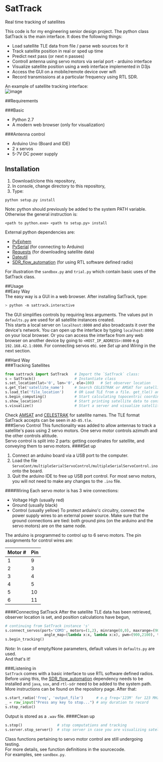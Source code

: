 # SatTrack
Real time tracking of satellites

This code is for my engineering senior design project. The python class SatTrack is the main interface. It does the following things:
* Load satellite TLE data from file / parse web sources for it
* Track satellite position in real or sped up time
* Predict next pass (or next n passes)
* Controll antenna using servo motors via serial port - arduino interface
* Visualize satellite position using a web interface implemented in D3js
* Access the GUI on a mobile/remote device over wifi
* Record transmissions at a particular frequency using RTL SDR.

An example of satellite tracking interface:  
![image](https://github.com/hazrmard/SatTrack/raw/interface_cleanup/demo.gif)

##Requirements

###Basic
* Python 2.7
* A modern web browser (only for visualization)  

###Antenna control
* Arduino Uno (Board and IDE)
* 2 x servos
* 5-7V DC power supply

## Installation
1. Download/clone this repository,
2. In console, change directory to this repository,
3. Type:
```
python setup.py install
```
Note: python should previously be added to the system PATH variable. Otherwise the general instruction is:
```
<path to python.exe> <path to setup.py> install
```

External python dependencies are:
* [PyEphem](https://pypi.python.org/pypi/pyephem/)
* [PySerial](https://pypi.python.org/pypi/pyserial) (for connecting to Arduino)
* [Requests](https://pypi.python.org/pypi/requests) (for downloading satellite data)
* [Dateutil](https://pypi.python.org/pypi/python-dateutil)
* [SDR_flow_automation](https://github.com/hazrmard/SDR_flow_automation) (for using RTL software defined radio)

For illustration the `sandbox.py` and `trial.py` which contain basic uses of the SatTrack class.

##Usage  
##Easy Way  
The easy way is a GUI in a web browser. After installing SatTrack, type:
```bash
> python -m sattrack.interactive
```  
The GUI simplifies controls by requiring less arguments. The values put in `defaults.py` are used for all satellite instances created.  
This starts a local server on `localhost:8000` and also broadcasts it over the device's network. You can open up the interface by typing `localhost:8000` on your local browser. Or you can access the interface from any web browser on another device by going to `<HOST_IP_ADDRESS>:8000` e.g `192.168.42.1:8000`. For connecting servos etc. see *Set up* and *Wiring* in the next section.  

##Hard Way  
###Tracking Satellites
```python
from sattrack import SatTrack   # Import the `SatTrack` class:
s = SatTrack()                  # Instantiate class
s.set_location(lat='0', lon='0', ele=100)   # Set observer location
s.get_tle('satellite_name')     # Search CELESTRAK or AMSAT for satellite TLE data
s.load_tle('file_location')     # OR Load TLE from a file. get_tle() and load_tle() create the satellite to track.
s.begin_computing()             # Start calculating topocentric coordinates at 1 second intervals.
s.show_location()               # Start printing satellite data to console
s.visualize()                   # Start a server and visualize satellite on map in browser
```
Check [AMSAT](http://www.amsat.org/amsat/ftp/keps/current/nasa.all) and [CELESTRAK](http://www.celestrak.com/NORAD/elements/) for satellite names.  The TLE format SatTrack accepts can be seen in `AO-85.tle`.  
###Servo Control
This functionality was added to allow antennas to track a satellite's pass using 2 servo motors. One servo motor controls azimuth and the other controls altitude.  
Servo control is split into 2 parts: getting coordinates for satellite, and conveying them to servo motors.
####Set up
1. Connect an arduino board via a USB port to the computer.
2. Load the file `ServoCont/multipleSerialServoControl/multipleSerialServoControl.ino` onto the board.
3. Quit the arduino IDE to free up USB port control.
For most servo motors, you will not need to make any changes to the `.ino` file.

####Wiring
Each servo motor is has 3 wire connections:
* Voltage High (usually red)
* Ground (usually black)
* Control (usually yellow)
To protect arduino'c circuitry, connect the power supply wires to an external power source. Make sure that the ground connections are tied: both ground pins (on the arduino and the servo motors) are on the same node.  

The arduino is programmed to control up to 6 servo motors. The pin assignments for control wires are:  

| Motor \# | Pin |  
| --- | --- |  
| 1 | 9 |  
| 2 | 3 |  
| 3 | 4 |  
| 4 | 5 |  
| 5 | 10 |  
| 6 | 11 |  

####Connecting SatTrack
After the satellite TLE data has been retrieved, observer location is set, and position calculations have begun,
```python
# continuing from SatTrack instance 's'
s.connect_servos(port='COM3', motors=(1,2), minrange(0,0), maxrange=(90,360), \
                  angle_map=(lambda x:x, lambda x:x), pwm=(900,2100), timeout=1)   # (altitude servo, azimuth servo)
s.begin_tracking()
```  
*Note:* In case of empty/None parameters, default values in `defaults.py` are used.  
And that's it!
  
###Listening in  
`SatTrack` comes with a basic interface to use RTL software defined radios. Before using this, the [SDR_flow_automation](https://github.com/hazrmard/SDR_flow_automation) dependency needs to be installed and `java`, `sox`, and `rtl-sdr` need to be added to the system path. More instructions can be found on the repository page. After that:  
```python
s.start_radio('freq', 'output_file')      # e.g freq='123M' for 123 MHz
_ = raw_input("Press any key to stop...") # any duration to record
s.stop_radio()
```
Output is stored as a `.wav` file.
####Clean up
```python
s.stop()                # stop computations and tracking
s.server.stop_server()  # stop server in case you are visualizing satellite
```

Class functions pertaining to servo motor control are still undergoing testing.  
For more details, see function definitions in the sourcecode.  
For examples, see `sandbox.py`.

